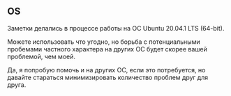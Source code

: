 ## OS

Заметки делались в процессе работы на ОС Ubuntu 20.04.1 LTS (64-bit).

Можете использовать что угодно, но борьба с потенциальными пробемами частного характера на других ОС будет скорее вашей проблемой, чем моей.

Да, я попробую помочь и на других ОС, если это потребуется, но давайте стараться минимизировать количество проблем друг для друга.
